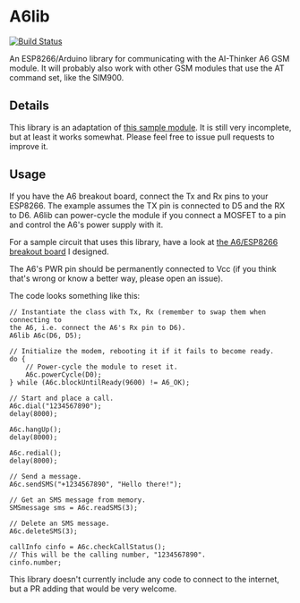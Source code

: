 # A6lib

[![Build Status](https://travis-ci.com/skorokithakis/A6lib.svg?branch=master)](https://travis-ci.com/skorokithakis/A6lib)

An ESP8266/Arduino library for communicating with the AI-Thinker A6 GSM module.
It will probably also work with other GSM modules that use the AT command set,
like the SIM900.

## Details

This library is an adaptation of
[this sample module](https://github.com/SensorsIot/A6-GSM-Module). It is still
very incomplete, but at least it works somewhat. Please feel free to issue pull
requests to improve it.

## Usage

If you have the A6 breakout board, connect the Tx and Rx pins to your ESP8266.
The example assumes the TX pin is connected to D5 and the RX to D6. A6lib can
power-cycle the module if you connect a MOSFET to a pin and control the A6's
power supply with it.

For a sample circuit that uses this library, have a look at [the A6/ESP8266
breakout board](https://gitlab.com/stavros/A6-ESP8266-breakout/) I designed.

The A6's PWR pin should be permanently connected to Vcc (if you think that's
wrong or know a better way, please open an issue).

The code looks something like this:

~~~
// Instantiate the class with Tx, Rx (remember to swap them when connecting to
the A6, i.e. connect the A6's Rx pin to D6).
A6lib A6c(D6, D5);

// Initialize the modem, rebooting it if it fails to become ready.
do {
    // Power-cycle the module to reset it.
    A6c.powerCycle(D0);
} while (A6c.blockUntilReady(9600) != A6_OK);

// Start and place a call.
A6c.dial("1234567890");
delay(8000);

A6c.hangUp();
delay(8000);

A6c.redial();
delay(8000);

// Send a message.
A6c.sendSMS("+1234567890", "Hello there!");

// Get an SMS message from memory.
SMSmessage sms = A6c.readSMS(3);

// Delete an SMS message.
A6c.deleteSMS(3);

callInfo cinfo = A6c.checkCallStatus();
// This will be the calling number, "1234567890".
cinfo.number;
~~~

This library doesn't currently include any code to connect to the internet, but
a PR adding that would be very welcome.
